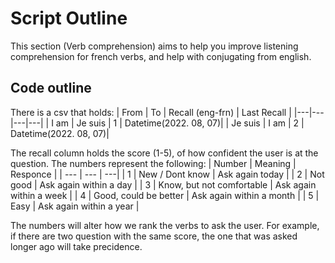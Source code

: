 # Script Outline
This section (Verb comprehension) aims to help you improve listening comprehension for french verbs, and help with conjugating from english.

## Code outline
There is a csv that holds:
| From | To | Recall (eng-frn) | Last Recall |
|---|---|---|---|
| I am | Je suis | 1 | Datetime(2022. 08, 07)|
| Je suis | I am | 2 | Datetime(2022. 08, 07)|

The recall column holds the score (1-5), of how confident the user is at the question.
The numbers represent the following:
| Number | Meaning | Responce | 
| --- | --- | ---|
| 1 | New / Dont know | Ask again today |
| 2 | Not good | Ask again within a day |
| 3 | Know, but not comfortable | Ask again within a week |
| 4 | Good, could be better | Ask again within a month |
| 5 | Easy | Ask again within a year |

The numbers will alter how we rank the verbs to ask the user. For example, if there are two question with the same score, the one that was asked longer ago will take precidence.